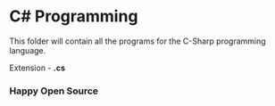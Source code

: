 # C# Programming

This folder will contain all the programs for the C-Sharp programming language.

Extension - **.cs**

### Happy Open Source